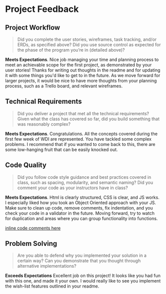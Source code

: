 # Project Feedback

## Project Workflow

>Did you complete the user stories, wireframes, task tracking, and/or ERDs, as specified above? Did you use source control as expected for the phase of the program you’re in (detailed above)?

**Meets Expectations**. Nice job managing your time and planning process to meet an achievable scope for the first project, as demonstrated by your user stories! Thanks for writing out thoughts in the readme and for updating it with some things you'd like to get to in the future. As we move forward for larger projects, it would be nice to have more thoughts from your planning process, such as a Trello board, and relevant wireframes.

## Technical Requirements

>Did you deliver a project that met all the technical requirements? Given what the class has covered so far, did you build something that was reasonably complex?

**Meets Expectations**. Congratulations.  All the concepts covered during the first few week of WDI are represented.  You have tackled some complex problems. I recommend that if you wanted to come back to this, there are some low-hanging fruit that can be easily knocked out.

## Code Quality

>Did you follow code style guidance and best practices covered in class, such as spacing, modularity, and semantic naming? Did you comment your code as your instructors have in class?

**Meets Expectations**. Html is clearly structured, CSS is clear, and JS works. I especially liked how you took an Object Oriented approach with your JS. Make sure to clean up code, remove comments, fix indentation, and you check your code in a validator in the future. Moving forward, try to watch for duplication and areas where you can group functionality into functions.

[inline code comments here](https://github.com/estennett/WDI-Project-1/compare/master...nolds9:feedback)

## Problem Solving

>Are you able to defend why you implemented your solution in a certain way? Can you demonstrate that you thought through alternative implementations?

**Exceeds Expectations** Excellent job on this project! It looks like you had fun with this one, and made it your own. I would really like to see you implement the wish-list features outlined in your readme.
